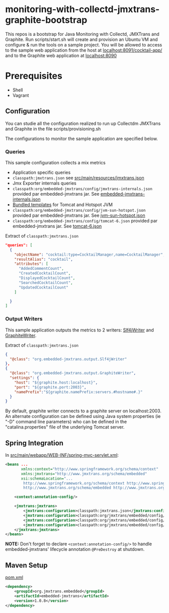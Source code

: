 #  monitoring-with-collectd-jmxtrans-graphite-bootstrap

This repos is a bootstrap for Java Monitoring with Collectd, JMXTrans and Graphite.
Run scripts/start.sh will create and provision an Ubuntu VM and configure & run the tools on a sample project.
You will be allowed to access to the sample web application from the host at [localhost:8091/cocktail-app/](http://localhost:8091/cocktail-app/) and to the Graphite web application at [localhost:8090](http://localhost:8090)


# Prerequisites
 - Shell
 - Vagrant

## Configuration

You can studie all the configuration realized to run up Collectdm JMXTrans and Graphite in the file scripts/provisioning.sh

The configurations to monitor the sample application are specified below.

### Queries

This sample configuration collects a mix metrics

* Application specific queries
 * `classpath:jmxtrans.json` see [src/main/resources/jmxtrans.json](https://github.com/jmxtrans/embedded-jmxtrans-samples/blob/master/embedded-jmxtrans-webapp-coktail/src/main/resources/jmxtrans.json)
* Jmx Exporter internals queries
 * `classpath:org/embedded-jmxtrans/config/jmxtrans-internals.json` provided par embedded-jmxtrans jar. See [embedded-jmxtrans-internals.json](https://github.com/jmxtrans/embedded-jmxtrans/blob/master/src/main/resources/org/embedded-jmxtrans/config/jmxtrans-internals.json)
* [Bundled templates](https://github.com/jmxtrans/embedded-jmxtrans/wiki/Configuration-Templates) for Tomcat and Hotspot JVM
 * `classpath:org/embedded-jmxtrans/config/jvm-sun-hotspot.json` provided par embedded-jmxtrans jar. See [jvm-sun-hotspot.json](https://github.com/jmxtrans/embedded-jmxtrans/blob/master/src/main/resources/org/embedded-jmxtrans/config/jvm-sun-hotspot.json)
 * `classpath:org/embedded-jmxtrans/config/tomcat-6.json` provided par embedded-jmxtrans jar. See [tomcat-6.json](https://github.com/jmxtrans/embedded-jmxtrans/blob/master/src/main/resources/org/embedded-jmxtrans/config/tomcat-6.json)


Extract of `classpath:jmxtrans.json`

```json
"queries": [
  {
    "objectName": "cocktail:type=CocktailManager,name=CocktailManager",
    "resultAlias": "cocktail",
    "attributes": [
      "AddedCommentCount",
      "CreatedCocktailCount",
      "DisplayedCocktailCount",
      "SearchedCocktailCount",
      "UpdatedCocktailCount"
    ]

  }
]
```

### Output Writers

This sample application outputs the metrics to 2 writers: [Slf4jWriter](https://github.com/jmxtrans/embedded-jmxtrans/wiki/Slf4j-Writer) and [GraphiteWriter](https://github.com/jmxtrans/embedded-jmxtrans/wiki/Graphite-Writer).

Extract of `classpath:jmxtrans.json`

```json
{
  "@class": "org.embedded-jmxtrans.output.Slf4jWriter"
},
{
  "@class": "org.embedded-jmxtrans.output.GraphiteWriter",
  "settings": {
    "host": "${graphite.host:localhost}",
    "port": "${graphite.port:2003}",
    "namePrefix":"${graphite.namePrefix:servers.#hostname#.}"
  }
}
```

By default, graphite writer connects to a graphite server on localhost:2003. An alternate configuration can be defined using Java system properties (ie "-D" command line parameters) who can be defined in the "catalina.properties" file of the underlying Tomcat server.

## Spring Integration

In [src/main/webapp/WEB-INF/spring-mvc-servlet.xml](https://github.com/jmxtrans/embedded-jmxtrans-samples/blob/master/embedded-jmxtrans-webapp-coktail/src/main/webapp/WEB-INF/spring-mvc-servlet.xml#L45):
```xml
<beans ...
       xmlns:context="http://www.springframework.org/schema/context"
       xmlns:jmxtrans="http://www.jmxtrans.org/schema/embedded"
       xsi:schemaLocation="...
		http://www.springframework.org/schema/context http://www.springframework.org/schema/context/spring-context-3.1.xsd
		http://www.jmxtrans.org/schema/embedded http://www.jmxtrans.org/schema/embedded/jmxtrans-1.0.xsd">

    <context:annotation-config/>

    <jmxtrans:jmxtrans>
        <jmxtrans:configuration>classpath:jmxtrans.json</jmxtrans:configuration>
        <jmxtrans:configuration>classpath:org/jmxtrans/embedded/config/tomcat-6.json</jmxtrans:configuration>
        <jmxtrans:configuration>classpath:org/jmxtrans/embedded/config/jmxtrans-internals.json</jmxtrans:configuration>
        <jmxtrans:configuration>classpath:org/jmxtrans/embedded/config/jvm-sun-hotspot.json</jmxtrans:configuration>
    </jmxtrans:jmxtrans>
</beans>
```
**NOTE:** Don't forget to declare `<context:annotation-config/>` to handle embedded-jmxtrans' lifecycle annotation `@PreDestroy` at shutdown.

## Maven Setup

[pom.xml](https://github.com/jmxtrans/embedded-jmxtrans-samples/blob/master/embedded-jmxtrans-webapp-coktail/pom.xml#L114)


```xml
<dependency>
    <groupId>org.jmxtrans.embedded</groupId>
    <artifactId>embedded-jmxtrans</artifactId>
    <version>1.0.8</version>
</dependency>
```
